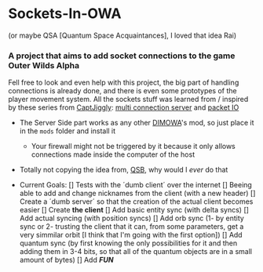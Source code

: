 # Sockets-In-OWA 
(or maybe QSA [Quantum Space Acquaintances], I loved that idea Rai)
### A project that aims to add socket connections to the game Outer Wilds Alpha

Fell free to look and even help with this project, the big part of handling connections is already done, and there is even some prototypes of the player movement system. 
All the sockets stuff was learned from / inspired by these series from [CaptJiggly](https://www.youtube.com/c/CaptJiggly): [multi connection server](https://www.youtube.com/watch?v=cHq2lYLA4XY) and 
[packet IO](https://www.youtube.com/watch?v=WFM0EZLE9MM&list=PLLITw-6k1t1YpH5vPPIYCKfNfLRlY_jme)

* The Server Side part works as any other [DIMOWA](https://github.com/ShoosGun/DIMOWA)'s mod, so just place it in the `mods` folder and install it
  *  Your firewall might not be triggered by it because it only allows connections made inside the computer of the host

* Totally not copying the idea from, [QSB](https://github.com/misternebula/quantum-space-buddies), why would I *ever* do that

* Current Goals:
	[] Tests with the ´dumb client´ over the internet
	[] Beeing able to add and change nicknames from the client (with a new header)
	[] Create a ´dumb server´ so that the creation of the actual client becomes easier
	[] Create **the client**
	[] Add basic entity sync (with delta syncs)
	[] Add actual syncing (with position syncs)
	[] Add orb sync (1- by entity sync or 2- trusting the client that it can, from some parameters, get a very simmilar orbit [I think that I'm going with the first option])
	[] Add quantum sync (by first knowing the only possibilities for it and then adding them in 3-4 bits, so that all of the quantum objects are in a small amount of bytes)
	[] Add ***FUN***